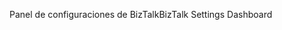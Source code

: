 <span data-ttu-id="12c6f-101">Panel de configuraciones de BizTalk</span><span class="sxs-lookup"><span data-stu-id="12c6f-101">BizTalk Settings Dashboard</span></span>